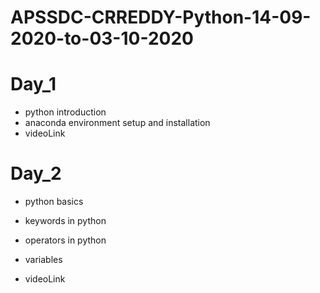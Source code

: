 
# APSSDC-CRREDDY-Python-14-09-2020-to-03-10-2020


# Day_1
- python introduction
- anaconda environment setup and installation
- videoLink

# Day_2
- python basics
- keywords in python
- operators in python
- variables

- videoLink
